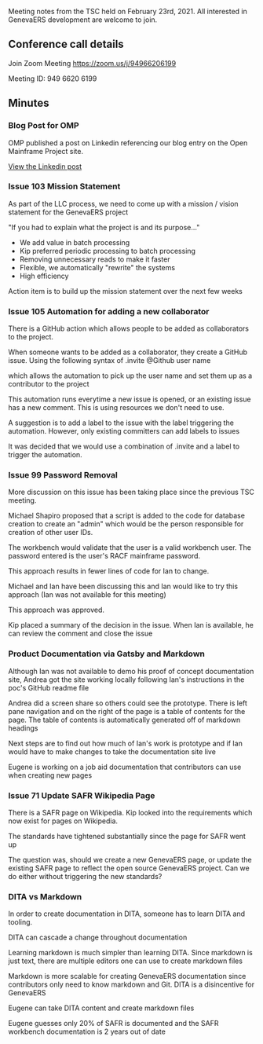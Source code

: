 Meeting notes from the TSC held on February 23rd, 2021. All interested in GenevaERS development are welcome to join.

## Conference call details

Join Zoom Meeting
https://zoom.us/j/94966206199

Meeting ID: 949 6620 6199

## Minutes

### Blog Post for OMP
OMP published a post on Linkedin referencing our blog entry on the Open Mainframe Project site.

[View the Linkedin post](https://www.linkedin.com/posts/the-open-mainframe-project_openmainframe-genevaers-blog-activity-6773285910390849536-cG0h)

### Issue 103 Mission Statement

As part of the LLC process, we need to come up with a mission / vision statement for the GenevaERS project 

"If you had to explain what the project is and its purpose..."

* We add value in batch processing
* Kip preferred periodic processing to batch processing
* Removing unnecessary reads to make it faster 
* Flexible, we automatically "rewrite" the systems
* High efficiency

Action item is to build up the mission statement over the next few weeks

### Issue 105 Automation for adding a new collaborator

There is a GitHub action which allows people to be added as collaborators to the project.

When someone wants to be added as a collaborator, they create a GitHub issue. Using the following syntax of .invite @Github user name

which allows the automation to pick up the user name and set them up as a contributor to the project

This automation runs everytime a new issue is opened, or an existing issue has a new comment. This is using resources we don't need to use.

A suggestion is to add a label to the issue with the label triggering the automation. However, only existing committers can add labels to issues

It was decided that we would use a combination of .invite and a label to trigger the automation.

### Issue 99 Password Removal

More discussion on this issue has been taking place since the previous TSC meeting.

Michael Shapiro proposed that a script is added to the code for database creation to create an "admin" which would be the person responsible for creation of other user IDs. 

The workbench would validate that the user is a valid workbench user. The password entered is the user's RACF mainframe password.

This approach results in fewer lines of code for Ian to change. 

Michael and Ian have been discussing this and Ian would like to try this approach (Ian was not available for this meeting)

This approach was approved.

Kip placed a summary of the decision in the issue. When Ian is available, he can review the comment and close the issue

### Product Documentation via Gatsby and Markdown

Although Ian was not available to demo his proof of concept documentation site, Andrea got the site working locally following Ian's instructions in the poc's GitHub readme file

Andrea did a screen share so others could see the prototype. There is left pane navigation and on the right of the page is a table of contents for the page. The table of contents is automatically generated off of markdown headings

Next steps are to find out how much of Ian's work is prototype and if Ian would have to make changes to take the documentation site live

Eugene is working on a job aid documentation that contributors can use when creating new pages

### Issue 71 Update SAFR Wikipedia Page
There is a SAFR page on Wikipedia. Kip looked into the requirements which now exist for pages on Wikipedia.

The standards have tightened substantially since the page for SAFR went up

The question was, should we create a new GenevaERS page, or update the existing SAFR page to reflect the open source GenevaERS project. Can we do either without triggering the new standards?

### DITA vs Markdown
In order to create documentation in DITA, someone has to learn DITA and tooling.

DITA can cascade a change throughout documentation

Learning markdown is much simpler than learning DITA. Since markdown is just text, there are multiple editors one can use to create markdown files

Markdown is more scalable for creating GenevaERS documentation since contributors only need to know markdown and Git. DITA is a disincentive for GenevaERS

Eugene can take DITA content and create markdown files

Eugene guesses only 20% of SAFR is documented and the SAFR workbench documentation is 2 years out of date